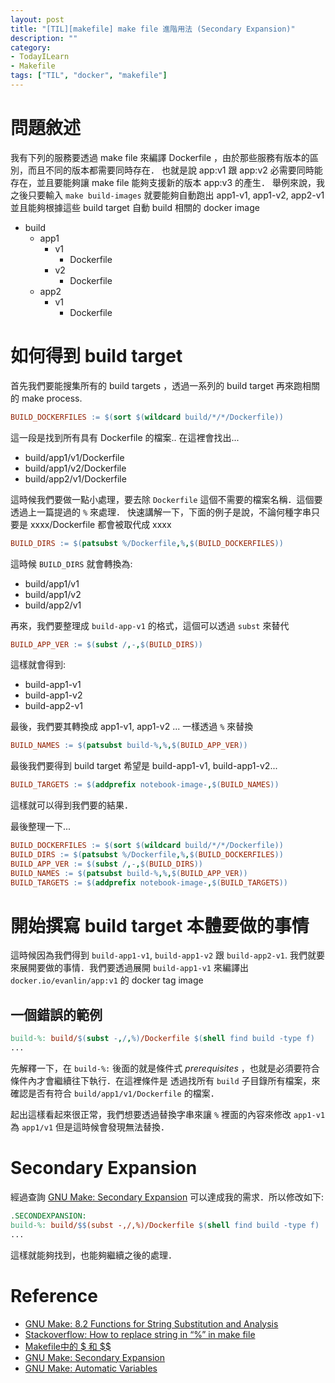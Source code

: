 ```yaml
---
layout: post
title: "[TIL][makefile] make file 進階用法 (Secondary Expansion)"
description: ""
category: 
- TodayILearn
- Makefile
tags: ["TIL", "docker", "makefile"]
---
```


# 問題敘述

我有下列的服務要透過 make file 來編譯 Dockerfile ，由於那些服務有版本的區別，而且不同的版本都需要同時存在． 也就是說 app:v1  跟 app:v2 必需要同時能存在，並且要能夠讓 make file 能夠支援新的版本 app:v3 的產生． 舉例來說，我之後只要輸入 `make build-images` 就要能夠自動跑出 app1-v1, app1-v2, app2-v1 並且能夠根據這些 build target 自動 build 相關的 docker image



- build
  - app1
    - v1
      - Dockerfile
    - v2
      - Dockerfile
  - app2
    - v1
      - Dockerfile



# 如何得到 build target

首先我們要能搜集所有的 build targets ，透過一系列的 build target 再來跑相關的 make process.

```makefile
BUILD_DOCKERFILES := $(sort $(wildcard build/*/*/Dockerfile))
```

這一段是找到所有具有 Dockerfile 的檔案.. 在這裡會找出...  

- build/app1/v1/Dockerfile
- build/app1/v2/Dockerfile
- build/app2/v1/Dockerfile

這時候我們要做一點小處理，要去除 `Dockerfile` 這個不需要的檔案名稱．這個要透過上一篇提過的 `%` 來處理． 快速講解一下，下面的例子是說，不論何種字串只要是 xxxx/Dockerfile 都會被取代成 xxxx

```makefile
BUILD_DIRS := $(patsubst %/Dockerfile,%,$(BUILD_DOCKERFILES))
```

這時候 `BUILD_DIRS` 就會轉換為: 

- build/app1/v1
- build/app1/v2
- build/app2/v1

再來，我們要整理成 `build-app-v1` 的格式，這個可以透過 `subst` 來替代

```makefile
BUILD_APP_VER := $(subst /,-,$(BUILD_DIRS))
```

這樣就會得到:

- build-app1-v1
- build-app1-v2
- build-app2-v1

最後，我們要其轉換成 app1-v1, app1-v2 ... 一樣透過 `%` 來替換

```makefile
BUILD_NAMES := $(patsubst build-%,%,$(BUILD_APP_VER))
```



最後我們要得到 build target 希望是 build-app1-v1, build-app1-v2...

```makefile
BUILD_TARGETS := $(addprefix notebook-image-,$(BUILD_NAMES))
```

這樣就可以得到我們要的結果．

最後整理一下...  

```makefile
BUILD_DOCKERFILES := $(sort $(wildcard build/*/*/Dockerfile))
BUILD_DIRS := $(patsubst %/Dockerfile,%,$(BUILD_DOCKERFILES))
BUILD_APP_VER := $(subst /,-,$(BUILD_DIRS))
BUILD_NAMES := $(patsubst build-%,%,$(BUILD_APP_VER))
BUILD_TARGETS := $(addprefix notebook-image-,$(BUILD_TARGETS))
```

# 開始撰寫 build target 本體要做的事情

這時候因為我們得到 `build-app1-v1`, `build-app1-v2` 跟 `build-app2-v1`. 我們就要來展開要做的事情．我們要透過展開 `build-app1-v1` 來編譯出 `docker.io/evanlin/app:v1` 的 docker tag image

## 一個錯誤的範例 

```makefile
build-%: build/$(subst -,/,%)/Dockerfile $(shell find build -type f)
...
```

先解釋一下，在 `build-%:` 後面的就是條件式 *prerequisites* ，也就是必須要符合條件內才會繼續往下執行．在這裡條件是 透過找所有 `build` 子目錄所有檔案，來確認是否有符合 `build/app1/v1/Dockerfile` 的檔案．

起出這樣看起來很正常，我們想要透過替換字串來讓 `%` 裡面的內容來修改 `app1-v1` 為 `app1/v1` 但是這時候會發現無法替換．

# Secondary Expansion

經過查詢 [GNU Make: Secondary Expansion](https://www.gnu.org/software/make/manual/html_node/Secondary-Expansion.html) 可以達成我的需求．所以修改如下:

```makefile
.SECONDEXPANSION:
build-%: build/$$(subst -,/,%)/Dockerfile $(shell find build -type f)
...
```

這樣就能夠找到，也能夠繼續之後的處理．

# Reference

- [GNU Make: 8.2 Functions for String Substitution and Analysis](https://www.gnu.org/software/make/manual/html_node/Text-Functions.html)
- [Stackoverflow: How to replace string in “%” in make file](https://stackoverflow.com/questions/50494899/how-to-replace-string-in-in-make-file/50495957#50495957) 
- [Makefile中的 \$ 和 \$\$](https://blog.csdn.net/qq_34369618/article/details/52973720) 
- [GNU Make: Secondary Expansion](https://www.gnu.org/software/make/manual/html_node/Secondary-Expansion.html)
- [GNU Make: Automatic Variables](https://www.gnu.org/software/make/manual/html_node/Automatic-Variables.html)